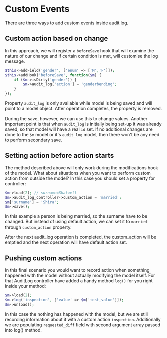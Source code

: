 
# Custom Events

There are three ways to add custom events inside audit log.

## Custom action based on change

In this approach, we will register a `beforeSave` hook that will examine the nature of our change and if certain condition is met, will customise the log message.

``` php
$this->addField('gender', ['enum' => ['M','F']]);
$this->addHook('beforeSave', function($m) {
    if ($m->isDirty('gender')) {
        $m->audit_log['action'] = 'genderbending';
    }
});
```

Property `audit_log` is only available while model is being saved and will point to a model object. After operation completes, the property is removed.

During the save, however, we can use this to change values. Another important point is that when `audit_log` is initially being set-up it was already saved, so that model will have a real `id` set. If no additional changes are done to the `$m` model or it's `audit_log` model, then there won't be any need to perform secondary save. 

## Setting action before action starts

The method described above will only work during the modifications hook of the model. What about situations when you want to perform custom action from outside the model? In this case you should set a property for controller:

``` php
$m->load(2); // surname=Shatwell
$m->audit_log_controller->custom_action = 'married';
$m['surname'] = 'Shira';
$m->save();
```

In this example a person is being married, so the surname have to be changed. But instead of using default action, we can set it to `married` through `custom_action` property.

After the next audit_log operation is completed, the custom_action will be emptied and the next operation will have default action set.

## Pushing custom actions

In this final scenario you would want to record action when something happened with the model without actually modifying the model itself. For that AuditLog controller have added a handy method `log()` for you right inside your method:

``` php
$m->load(2);
$m->log('inspection', ['value' => $m['test_value']]);
$m->unload();
```

In this case the nothing has happened with the model, but we are still recording information about it with a custom action `inspection`. Additionally we are populating `requested_diff` field with second argument array passed into log() method.